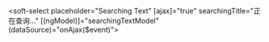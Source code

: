 <soft-select placeholder="Searching Text" [ajax]="true" searchingTitle="正在查询..." [(ngModel)]="searchingTextModel" (dataSource)="onAjax($event)"></soft-select>